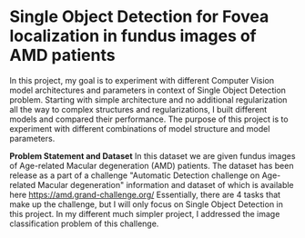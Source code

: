 # Single Object Detection for Fovea localization in fundus images of AMD patients

In this project, my goal is to experiment with different Computer Vision model architectures and parameters in context of Single Object Detection problem. Starting with simple architecture and no additional regularization all the way to complex structures and regularizations, I built different models and compared their performance. The purpose of this project is to experiment with different combinations of model structure and model parameters.

<b>Problem Statement and Dataset</b>
In this dataset we are given fundus images of Age-related Macular degeneration (AMD) patients. The dataset has been release as a part of a challenge "Automatic Detection challenge on Age-related Macular degeneration" information and dataset of which is available here https://amd.grand-challenge.org/
Essentially, there are 4 tasks that make up the challenge, but I will only focus on Single Object Detection in this project.
In my different much simpler project, I addressed the image classification problem of this challenge.